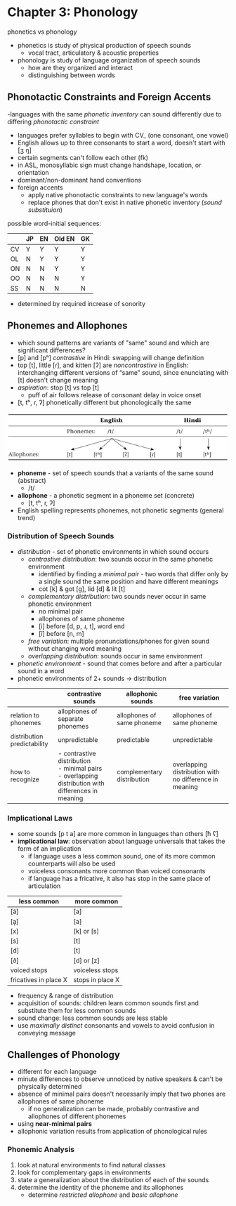 # Chapter 3: Phonology
phonetics vs phonology
- phonetics is study of physical production of speech sounds
	- vocal tract, articulatory & acoustic properties
- phonology is study of language organization of speech sounds
	- how are they organized and interact
	- distinguishing between words

## Phonotactic Constraints and Foreign Accents
-languages with the same _phonetic inventory_ can sound differently due to differing _phonotactic constraint_
- languages prefer syllables to begin with CV_ (one consonant, one vowel)
- English allows up to three consonants to start a word, doesn't start with [ʒ ŋ]
- certain segments can't follow each other (fk)
- in ASL, monosyllabic sign must change handshape, location, or orientation
- dominant/non-dominant hand conventions
- foreign accents
	- apply native phonotactic constraints to new language's words
	- replace phones that don't exist in native phonetic inventory (_sound substituion_)

possible word-initial sequences:

| | JP | EN | Old EN | GK |
| - | -- | -- | ------ | -- |
| CV | Y | Y | Y | Y |
| OL | N | Y | Y | Y |
| ON | N | N | Y | Y |
| OO | N | N | N | Y |
| SS | N | N | N | N |

- determined by required increase of sonority

## Phonemes and Allophones
- which sound patterns are variants of "same" sound and which are significant differences?
- [p] and [pʰ] _contrastive_ in Hindi: swapping will change definition
- top [t], little [ɾ], and kitten [ʔ] are _noncontrastive_ in English: interchanging different  versions of “same” sound, since enunciating with [t] doesn't change meaning
- _aspiration_: stop [t] vs top [t]
	- puff of air follows release of consonant delay in voice onset
- [t, tʰ, ɾ, ʔ] phonetically different but phonologically the same

![Phonemes and Allophones](https://github.com/ey92/notes/blob/master/1101/phonemes-allophones.png)

- **phoneme** - set of speech sounds that a variants of the same sound (abstract)
	- /t/
- **allophone** - a phonetic segment in a phoneme set (concrete)
	- [t, tʰ, ɾ, ʔ]
- English spelling represents phonemes, not phonetic segments (general trend)

### Distribution of Speech Sounds
- _distribution_ - set of phonetic environments in which sound occurs
	- _contrastive distribution_: two sounds occur in the same phonetic environment
		- identified by finding a _minimal pair_ - two words that differ only by a single sound the same position and have different meanings
		- cot [k] & got [g], lid [d] & lit [t]
	- _complementary distribution_: two sounds never occur in same phonetic environment
		- no minimal pair
		- allophones of same phoneme
		- [i] before [d, p, ɹ, t], word end
		- [ĩ] before [n, m]
	- _free variation_: multiple pronunciations/phones for given sound without changing word meaning
	- _overlapping distribution_: sounds occur in same environment
- _phonetic environment_ - sound that comes before and after a particular sound in a word
- phonetic environments of 2+ sounds -> distribution

| | contrastive sounds | allophonic sounds | free variation |
| - | ------------------ | ----------------- | -------------- |
| relation to phonemes | allophones of separate phonemes | allophones of same phoneme | allophones of same phoneme |
| distribution predictability | unpredictable | predictable | unpredictable |
| how to recognize | - contrastive distribution <br> - minimal pairs <br> - overlapping distribution with differences in meaning | complementary distribution | overlapping distribution with no difference in meaning

### Implicational Laws
- some sounds [p t a] are more common in languages than others [ħ ʕ]
- **implicational law**: observation about language universals that takes the form of an implication
	- if language uses a less common sound, one of its more common counterparts will also be used
	- voiceless consonants more common than voiced consonants
	- if language has a fricative, it also has stop in the same place of articulation

| less common | more common |
| ----------- | ----------- |
| [ã] | [a] |
| [ḁ] | [a] |
| [x] | [k] or [s] |
| [s] | [t] |
| [d] | [t] |
| [ð] | [d] or [z] |
| voiced stops | voiceless stops |
| fricatives in place X | stops in place X |

- frequency & range of distribution
- acquisition of sounds: children learn common sounds first and substitute them for less common sounds
- sound change: less common sounds are less stable
- use _maximally distinct_ consonants and vowels to avoid confusion in conveying message

## Challenges of Phonology
- different for each language
- minute differences to observe unnoticed by native speakers & can't be physically determined
- absence of minimal pairs doesn't necessarily imply that two phones are allophones of same phoneme
	- if no generalization can be made, probably contrastive and allophones of different phonemes
- using **near-minimal pairs**
- allophonic variation results from application of phonological rules

### Phonemic Analysis
1. look at natural environments to find natural classes
2. look for complementary gaps in environments
3. state a generalization about the distribution of each of the sounds
4. determine the identity of the phoneme and its allophones
	- determine _restricted allophone_ and _basic allophone_